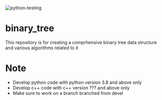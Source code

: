 ![python-testing](https://github.com/logicatcore/binary_tree/workflows/Binary-Tree-Python-Testing/badge.svg)

# binary_tree
This repository is for creating a comprhensive binary tree data structure and various algorithms related to it

# Note
* Develop python code with python version 3.8 and above only
* Develop c++ code with c++ version ??? and above only
* Make sure to work on a branch branched from devel

